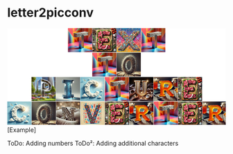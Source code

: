 # letter2picconv

![Alt text](/o.png?raw=true "Example")
[Example]

ToDo: Adding numbers
ToDo²: Adding additional characters
